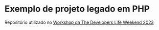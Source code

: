 # Exemplo de projeto legado em PHP

Repositório utilizado no [Workshop da The Developers Life Weekend 2023](https://github.com/douglasjunior/the-developer-weekend-2023-micro-react-components)
